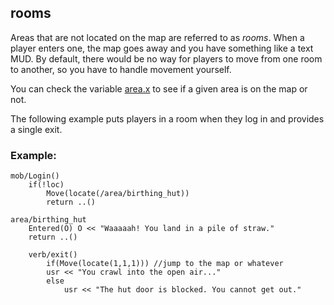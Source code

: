 ## rooms


Areas that are not located on the map are referred to as
*rooms*. When a player enters one, the map goes away and you have
something like a text MUD. By default, there would be no way for players
to move from one room to another, so you have to handle movement
yourself. 

You can check the variable [area.x](/ref/atom/var/x.md) to
see if a given area is on the map or not. 

The following example
puts players in a room when they log in and provides a single exit.
### Example:

``` dm
mob/Login()
	if(!loc)
		Move(locate(/area/birthing_hut))
		return ..()

area/birthing_hut
	Entered(O) O << "Waaaaah! You land in a pile of straw."
	return ..()

	verb/exit()
		if(Move(locate(1,1,1))) //jump to the map or whatever
		usr << "You crawl into the open air..."
		else
			usr << "The hut door is blocked. You cannot get out." 
```
